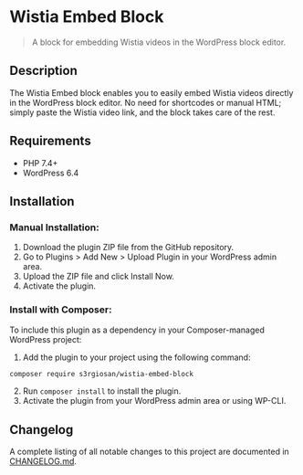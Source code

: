 # Wistia Embed Block

> A block for embedding Wistia videos in the WordPress block editor.

## Description

The Wistia Embed block enables you to easily embed Wistia videos directly in the WordPress block editor. No need for shortcodes or manual HTML; simply paste the Wistia video link, and the block takes care of the rest.

## Requirements

* PHP 7.4+
* WordPress 6.4

## Installation

### Manual Installation:

1. Download the plugin ZIP file from the GitHub repository.
2. Go to Plugins > Add New > Upload Plugin in your WordPress admin area.
3. Upload the ZIP file and click Install Now.
4. Activate the plugin.

### Install with Composer:

To include this plugin as a dependency in your Composer-managed WordPress project:

1. Add the plugin to your project using the following command:

```bash
composer require s3rgiosan/wistia-embed-block
```

2. Run `composer install` to install the plugin.
3. Activate the plugin from your WordPress admin area or using WP-CLI.

## Changelog

A complete listing of all notable changes to this project are documented in [CHANGELOG.md](https://github.com/s3rgiosan/wistia-embed-block/blob/main/CHANGELOG.md).
